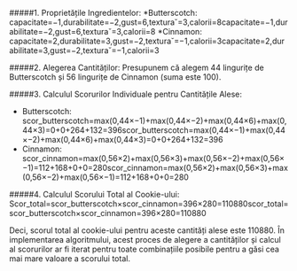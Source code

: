    
#####1. Proprietățile Ingredientelor:
*Butterscotch: capacitate=−1,durabilitate=−2,gust=6,textura˘=3,calorii=8capacitate=−1,durabilitate=−2,gust=6,textura˘=3,calorii=8
*Cinnamon: capacitate=2,durabilitate=3,gust=−2,textura˘=−1,calorii=3capacitate=2,durabilitate=3,gust=−2,textura˘=−1,calorii=3

#####2. Alegerea Cantităților:
Presupunem că alegem 44 lingurițe de Butterscotch și 56 lingurițe de Cinnamon (suma este 100).

#####3. Calculul Scorurilor Individuale pentru Cantitățile Alese:
* Butterscotch: scor_butterscotch=max(0,44×−1)+max(0,44×−2)+max(0,44×6)+max(0,44×3)=0+0+264+132=396scor_butterscotch=max(0,44×−1)+max(0,44×−2)+max(0,44×6)+max(0,44×3)=0+0+264+132=396
* Cinnamon: scor_cinnamon=max(0,56×2)+max(0,56×3)+max(0,56×−2)+max(0,56×−1)=112+168+0+0=280scor_cinnamon=max(0,56×2)+max(0,56×3)+max(0,56×−2)+max(0,56×−1)=112+168+0+0=280

#####4. Calculul Scorului Total al Cookie-ului:
Scor_total=scor_butterscotch×scor_cinnamon=396×280=110880scor_total=scor_butterscotch×scor_cinnamon=396×280=110880

 Deci, scorul total al cookie-ului pentru aceste cantități alese este 110880. În implementarea algoritmului, acest proces de alegere a cantităților și calcul al scorurilor ar fi iterat pentru toate combinațiile posibile pentru a găsi cea mai mare valoare a scorului total.